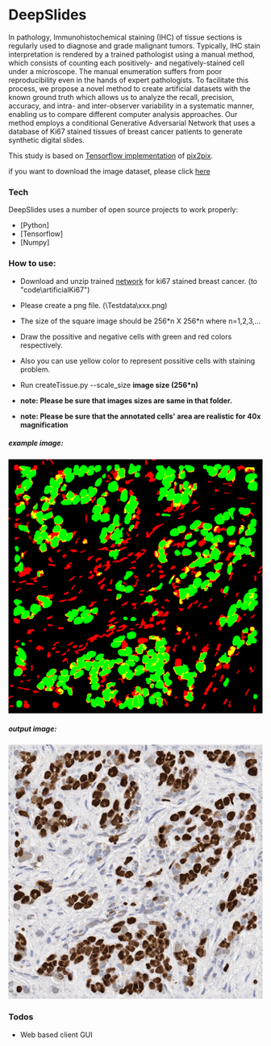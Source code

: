 # DeepSlides



In pathology, Immunohistochemical staining (IHC) of tissue sections is regularly used to diagnose and grade malignant tumors. Typically, IHC stain interpretation is rendered by a trained pathologist using a manual method, which consists of counting each positively- and negatively-stained cell under a microscope. The manual enumeration suffers from poor reproducibility even in the hands of expert pathologists. To facilitate this process, we propose a novel method to create artificial datasets with the known ground truth which allows us to analyze the recall, precision, accuracy, and intra- and inter-observer variability in a systematic manner,  enabling us to compare different computer analysis approaches. Our method employs a conditional Generative Adversarial Network that uses a database of Ki67 stained tissues of breast cancer patients to generate synthetic digital slides.

This study is based on [Tensorflow implementation](https://github.com/affinelayer/pix2pix-tensorflow) of [pix2pix](https://phillipi.github.io/pix2pix/). 

if you want to download the image dataset, please click [here](https://doi.org/10.5281/zenodo.1184621)
### Tech
DeepSlides uses a number of open source projects to work properly:

* [Python] 
* [Tensorflow] 
* [Numpy] 

### How to use:
- Download and unzip trained [network](https://doi.org/10.5281/zenodo.1184644)  for ki67 stained breast cancer. (to "code\artificialKi67")
- Please create a png file. (\Testdata\xxx.png)
- The size of the square image should be 256\*n X 256\*n where n=1,2,3,...
- Draw the possitive and negative cells with green and red colors respectively.
- Also you can use yellow color to represent possitive cells with staining problem.
- Run createTissue.py --scale_size  **image size (256*n)** 

- **note: Please be sure that images sizes are same in that folder.**
- **note: Please be sure that the annotated cells' area are realistic for 40x magnification**
##### example image:

![input mask](images/input.png)

##### output image:

![input mask](images/output.png)
### Todos

 - Web based client GUI

